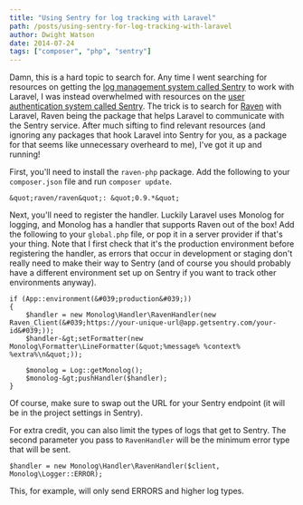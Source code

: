 ```yaml
---
title: "Using Sentry for log tracking with Laravel"
path: /posts/using-sentry-for-log-tracking-with-laravel
author: Dwight Watson
date: 2014-07-24
tags: ["composer", "php", "sentry"]
---
```


Damn, this is a hard topic to search for. Any time I went searching for resources on getting the [log management system called Sentry](https://getsentry.com) to work with Laravel, I was instead overwhelmed with resources on the [user authentication system called Sentry](https://github.com/cartalyst/sentry). The trick is to search for [Raven](https://github.com/getsentry/raven-php) with Laravel, Raven being the package that helps Laravel to communicate with the Sentry service. After much sifting to find relevant resources (and ignoring any packages that hook Laravel into Sentry for you, as a package for that seems like unnecessary overheard to me), I&#039;ve got it up and running!

First, you&#039;ll need to install the `raven-php` package. Add the following to your `composer.json` file and run `composer update`.

    &quot;raven/raven&quot;: &quot;0.9.*&quot;
	
Next, you&#039;ll need to register the handler. Luckily Laravel uses Monolog for logging, and Monolog has a handler that supports Raven out of the box! Add the following to your `global.php` file, or pop it in a server provider if that&#039;s your thing. Note that I first check that it&#039;s the production environment before registering the handler, as errors that occur in development or staging don&#039;t really need to make their way to Sentry (and of course you should probably have a different environment set up on Sentry if you want to track other environments anyway).

    if (App::environment(&#039;production&#039;))
	{
	    $handler = new Monolog\Handler\RavenHandler(new Raven_Client(&#039;https://your-unique-url@app.getsentry.com/your-id&#039;));
        $handler-&gt;setFormatter(new Monolog\Formatter\LineFormatter(&quot;%message% %context% %extra%\n&quot;));

        $monolog = Log::getMonolog();
        $monolog-&gt;pushHandler($handler);
	}

Of course, make sure to swap out the URL for your Sentry endpoint (it will be in the project settings in Sentry).

For extra credit, you can also limit the types of logs that get to Sentry. The second parameter you pass to `RavenHandler` will be the minimum error type that will be sent.

    $handler = new Monolog\Handler\RavenHandler($client, Monolog\Logger::ERROR);
	
This, for example, will only send ERRORS and higher log types.

